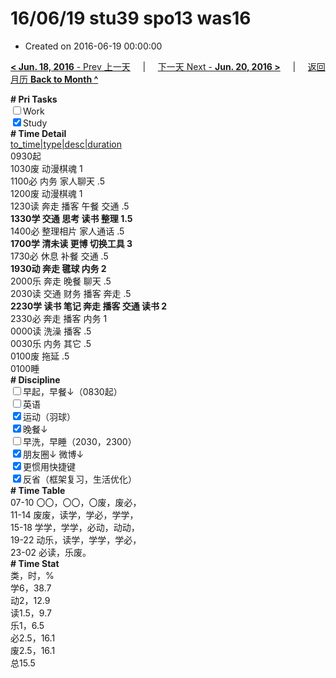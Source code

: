 # 16/06/19 stu39 spo13 was16

- Created on 2016-06-19 00:00:00

[**< Jun. 18, 2016** - Prev 上一天](_archived/lifelogs/2016/06/d18.md) &nbsp; &nbsp; | &nbsp; &nbsp; [下一天 Next - **Jun. 20, 2016 >**](_archived/lifelogs/2016/06/d20.md) &nbsp; &nbsp; |  &nbsp; &nbsp; [返回月历 **Back to Month ^**](_archived/lifelogs/2016/06/index.md)
<br/><div><b># Pri Tasks</b></div><div><input type="checkbox"/>Work</div><div><input checked="true" type="checkbox"/>Study</div><div><b># Time Detail</b></div><div><u>to_time|type|desc|duration</u></div><div>0930起</div><div>1030废 动漫棋魂 1</div><div>1100必 内务 家人聊天 .5</div><div>1200废 动漫棋魂 1</div><div>1230读 奔走 播客 午餐 交通 .5</div><div><b>1330学 交通 思考 读书 整理 1.5</b></div><div>1400必 整理相片 家人通话 .5</div><div><b>1700学 清未读 更博 切换工具 3</b></div><div>1730必 休息 补餐 交通 .5</div><div><b>1930动 奔走 毽球 内务 2</b></div><div>2000乐 奔走 晚餐 聊天 .5</div><div>2030读 交通 财务 播客 奔走 .5</div><div><b>2230学 读书 笔记 奔走 播客 交通 读书 2</b></div><div>2330必 奔走 播客 内务 1</div><div>0000读 洗澡 播客 .5</div><div>0030乐 内务 其它 .5</div><div>0100废 拖延 .5</div><div>0100睡</div><div><b># Discipline</b></div><div><input type="checkbox"/>早起，早餐↓（0830起）</div><div><input type="checkbox"/>英语</div><div><input checked="true" type="checkbox"/>运动（羽球）</div><div><input checked="true" type="checkbox"/>晚餐↓</div><div><input type="checkbox"/>早洗，早睡（2030，2300）</div><div><b><input checked="true" type="checkbox"/></b>朋友圈↓ 微博↓</div><div><input checked="true" type="checkbox"/>更惯用快捷键</div><div><input checked="true" type="checkbox"/>反省（框架复习，生活优化）</div><div><b># Time Table</b></div><div>07-10 〇〇，〇〇，〇废，废必，</div><div>11-14 废废，读学，学必，学学，</div><div>15-18 学学，学学，必动，动动，</div><div>19-22 动乐，读学，学学，学必，</div><div>23-02 必读，乐废。</div><div><b># Time Stat</b></div><div>类，时，%</div><div>学6，38.7</div><div>动2，12.9</div><div>读1.5，9.7</div><div>乐1，6.5</div><div>必2.5，16.1</div><div>废2.5，16.1</div><div>总15.5</div>
